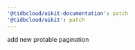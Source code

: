 ```yaml
---
'@tidbcloud/uikit-documentation': patch
'@tidbcloud/uikit': patch
---
```


add new protable pagination
